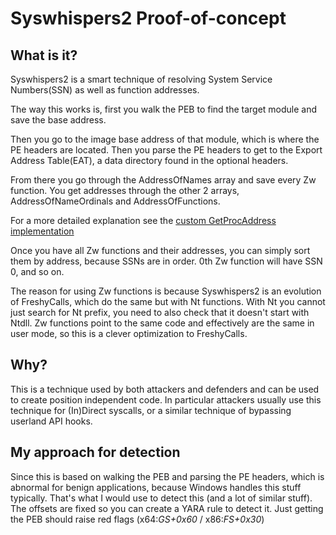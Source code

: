 # Syswhispers2 Proof-of-concept
## What is it?
Syswhispers2 is a smart technique of resolving System Service Numbers(SSN) as well as function addresses.

The way this works is, first you walk the PEB to find the target module and save the base address.

Then you go to the image base address of that module, which is where the PE headers are located. Then you parse the PE headers to get to the Export Address Table(EAT), a data directory found in the optional headers.

From there you go through the AddressOfNames array and save every Zw function. You get addresses through the other 2 arrays, AddressOfNameOrdinals and AddressOfFunctions.

For a more detailed explanation see the [custom GetProcAddress implementation](../parser/README.md)

Once you have all Zw functions and their addresses, you can simply sort them by address, because SSNs are in order. 0th Zw function will have SSN 0, and so on.

The reason for using Zw functions is because Syswhispers2 is an evolution of FreshyCalls, which do the same but with Nt functions.
With Nt you cannot just search for Nt prefix, you need to also check that it doesn't start with Ntdll.
Zw functions point to the same code and effectively are the same in user mode, so this is a clever optimization to FreshyCalls.

## Why?
This is a technique used by both attackers and defenders and can be used to create position independent code. In particular attackers usually use this technique for (In)Direct syscalls, or a similar technique of bypassing userland API hooks.

## My approach for detection
Since this is based on walking the PEB and parsing the PE headers, which is abnormal for benign applications, because Windows handles this stuff typically. That's what I would use to detect this (and a lot of similar stuff).
The offsets are fixed so you can create a YARA rule to detect it. Just getting the PEB should raise red flags (x64:*GS+0x60* / x86:*FS+0x30*)
